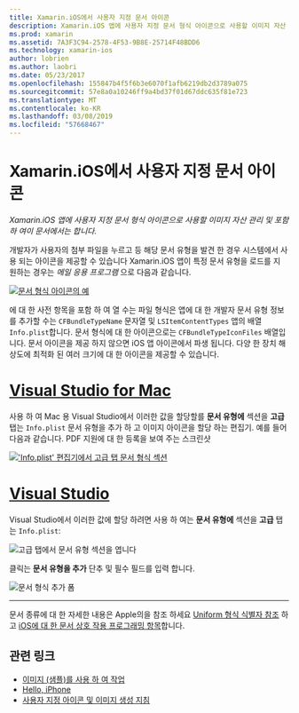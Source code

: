 ```yaml
---
title: Xamarin.iOS에서 사용자 지정 문서 아이콘
description: Xamarin.iOS 앱에 사용자 지정 문서 형식 아이콘으로 사용할 이미지 자산 관리 및 포함 하 여이 문서에서는 합니다.
ms.prod: xamarin
ms.assetid: 7A3F3C94-2578-4F53-9B8E-25714F48BDD6
ms.technology: xamarin-ios
author: lobrien
ms.author: laobri
ms.date: 05/23/2017
ms.openlocfilehash: 155847b4f5f6b3e6070f1afb6219db2d3789a075
ms.sourcegitcommit: 57e8a0a10246ff9a4bd37f01d67ddc635f81e723
ms.translationtype: MT
ms.contentlocale: ko-KR
ms.lasthandoff: 03/08/2019
ms.locfileid: "57668467"
---
```

# <a name="custom-document-icons-in-xamarinios"></a>Xamarin.iOS에서 사용자 지정 문서 아이콘

_Xamarin.iOS 앱에 사용자 지정 문서 형식 아이콘으로 사용할 이미지 자산 관리 및 포함 하 여이 문서에서는 합니다._

개발자가 사용자의 첨부 파일을 누르고 등 해당 문서 유형을 발견 한 경우 시스템에서 사용 되는 아이콘을 제공할 수 있습니다 Xamarin.iOS 앱이 특정 문서 유형을 로드를 지 원하는 경우는 *메일 응용 프로그램* 으로 다음과 같습니다.

 [![](custom-document-types-images/17.png "문서 형식 아이콘의 예")](custom-document-types-images/17.png#lightbox)

에 대 한 사전 항목을 포함 하 여 열 수는 파일 형식은 앱에 대 한 개발자 문서 유형 정보를 추가할 수는 `CFBundleTypeName` 문자열 및 `LSItemContentTypes` 앱의 배열 `Info.plist`합니다. 문서 형식에 대 한 아이콘으로는 `CFBundleTypeIconFiles` 배열입니다. 문서 아이콘을 제공 하지 않으면 iOS 앱 아이콘에서 파생 됩니다.
다양 한 장치 해상도에 최적화 된 여러 크기에 대 한 아이콘을 제공할 수 있습니다. 

# <a name="visual-studio-for-mactabmacos"></a>[Visual Studio for Mac](#tab/macos)

사용 하 여 Mac 용 Visual Studio에서 이러한 값을 할당할를 **문서 유형에** 섹션을 **고급** 탭는 `Info.plist` 문서 유형을 추가 하 고 이미지 아이콘을 할당 하는 편집기. 예를 들어 다음과 같습니다. PDF 지원에 대 한 등록을 보여 주는 스크린샷

 [![](custom-document-types-images/18.png "'Info.plist' 편집기에서 고급 탭 문서 형식 섹션")](custom-document-types-images/18.png#lightbox)
 
# <a name="visual-studiotabwindows"></a>[Visual Studio](#tab/windows)

Visual Studio에서 이러한 값에 할당 하려면 사용 하 여는 **문서 유형에** 섹션을 **고급** 탭는 `Info.plist`:

 ![](custom-document-types-images/doc01w.png "고급 탭에서 문서 유형 섹션을 엽니다")

클릭는 **문서 유형을 추가** 단추 및 필수 필드를 입력 합니다.

![](custom-document-types-images/doc02w.png "문서 형식 추가 폼")

-----


문서 종류에 대 한 자세한 내용은 Apple의을 참조 하세요 [Uniform 형식 식별자 참조](https://developer.apple.com/library/ios/#documentation/Miscellaneous/Reference/UTIRef/Articles/System-DeclaredUniformTypeIdentifiers.html) 하 고 [iOS에 대 한 문서 상호 작용 프로그래밍 항목](https://developer.apple.com/library/ios/#documentation/FileManagement/Conceptual/DocumentInteraction_TopicsForIOS/Introduction/Introduction.html)합니다.


## <a name="related-links"></a>관련 링크

- [이미지 (샘플)를 사용 하 여 작업](https://developer.xamarin.com/samples/WorkingWithImages/)
- [Hello, iPhone](~/ios/get-started/hello-ios/index.md)
- [사용자 지정 아이콘 및 이미지 생성 지침](https://developer.apple.com/library/ios/#documentation/UserExperience/Conceptual/MobileHIG/IconsImages/IconsImages.html)
